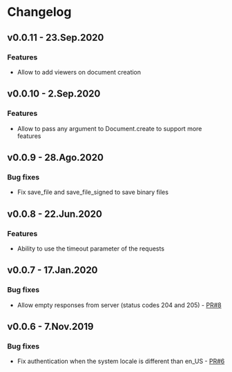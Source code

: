 # Changelog #

## v0.0.11 - 23.Sep.2020 ##
### Features
- Allow to add viewers on document creation

## v0.0.10 - 2.Sep.2020
### Features
- Allow to pass any argument to Document.create to support more features

## v0.0.9 - 28.Ago.2020
### Bug fixes
- Fix save_file and save_file_signed to save binary files

## v0.0.8 - 22.Jun.2020
### Features
- Ability to use the timeout parameter of the requests

## v0.0.7 - 17.Jan.2020
### Bug fixes
- Allow empty responses from server (status codes 204 and 205) - [PR#8](https://github.com/Mifiel/python-api-client/pull/8)

## v0.0.6 - 7.Nov.2019
### Bug fixes
- Fix authentication when the system locale is different than en_US - [PR#6](https://github.com/Mifiel/python-api-client/pull/6)
